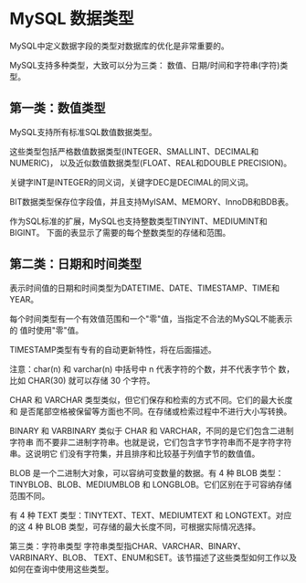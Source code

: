 # MySQL 数据类型
MySQL中定义数据字段的类型对数据库的优化是非常重要的。

MySQL支持多种类型，大致可以分为三类：
数值、日期/时间和字符串(字符)类型。





## 第一类：数值类型

MySQL支持所有标准SQL数值数据类型。

这些类型包括严格数值数据类型(INTEGER、SMALLINT、DECIMAL和NUMERIC)，
以及近似数值数据类型(FLOAT、REAL和DOUBLE PRECISION)。

关键字INT是INTEGER的同义词，关键字DEC是DECIMAL的同义词。

BIT数据类型保存位字段值，并且支持MyISAM、MEMORY、InnoDB和BDB表。

作为SQL标准的扩展，MySQL也支持整数类型TINYINT、MEDIUMINT和BIGINT。
下面的表显示了需要的每个整数类型的存储和范围。





## 第二类：日期和时间类型

表示时间值的日期和时间类型为DATETIME、DATE、TIMESTAMP、TIME和YEAR。

每个时间类型有一个有效值范围和一个"零"值，当指定不合法的MySQL不能表示的
值时使用"零"值。

TIMESTAMP类型有专有的自动更新特性，将在后面描述。



注意：char(n) 和 varchar(n) 中括号中 n 代表字符的个数，并不代表字节个
数，比如 CHAR(30) 就可以存储 30 个字符。

CHAR 和 VARCHAR 类型类似，但它们保存和检索的方式不同。它们的最大长度和
是否尾部空格被保留等方面也不同。在存储或检索过程中不进行大小写转换。

BINARY 和 VARBINARY 类似于 CHAR 和 VARCHAR，不同的是它们包含二进制字符串
而不要非二进制字符串。也就是说，它们包含字节字符串而不是字符字符串。这说明它
们没有字符集，并且排序和比较基于列值字节的数值值。

BLOB 是一个二进制大对象，可以容纳可变数量的数据。有 4 种 BLOB 类型：
TINYBLOB、BLOB、MEDIUMBLOB 和 LONGBLOB。它们区别在于可容纳存储范围不同。

有 4 种 TEXT 类型：TINYTEXT、TEXT、MEDIUMTEXT 和 LONGTEXT。对应的这
 4 种 BLOB 类型，可存储的最大长度不同，可根据实际情况选择。





第三类：字符串类型
字符串类型指CHAR、VARCHAR、BINARY、VARBINARY、BLOB、
TEXT、ENUM和SET。该节描述了这些类型如何工作以及如何在查询中使用这些类型。